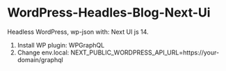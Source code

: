 # WordPress-Headles-Blog-Next-Ui
Headless WordPress, wp-json with: Next UI js 14.
1. Install WP plugin: WPGraphQL
2. Change env.local: NEXT_PUBLIC_WORDPRESS_API_URL=https://your-domain/graphql
